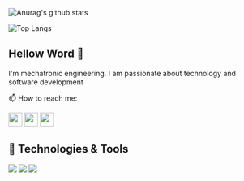 ![Anurag's github stats](https://github-readme-stats.vercel.app/api?username=javimanobanda&count_private=true&show_icons=true&theme=algolia)

![Top Langs](https://github-readme-stats.vercel.app/api/top-langs/?username=javimanobanda&theme=algolia&layout=compact)


## Hellow Word 👋
I'm mechatronic engineering.
I am passionate about technology and software development

📫 How to reach me:

<a href="https://www.linkedin.com/in/javidev27/">
        <img width="27px" src="https://img.icons8.com/fluent/48/000000/linkedin.png"/>
</a>
    
<a href="https://twitter.com/JaviDev27">
        <img width="27px" src="https://img.icons8.com/fluent/48/000000/twitter.png"/>
</a>
    
<a href="https://www.instagram.com/javidev27/">
        <img width="27px" src="https://img.icons8.com/fluent/48/000000/instagram-new.png"/>
</a>

## 🔧 Technologies & Tools
![](https://img.shields.io/badge/Code-Python-informational?style=flat&logo=python&logoColor=white&color=yellow)
![](https://img.shields.io/badge/Code-JavaScript-informational?style=flat&logo=javascript&logoColor=white&color=yellow)
![](https://img.shields.io/badge/Code-React-informational?style=flat&logo=react&logoColor=white&color=blue)


